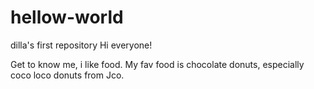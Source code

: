 # hellow-world
dilla's first repository
Hi everyone! 

Get to know me, i like food.
My fav food is chocolate donuts, especially coco loco donuts from Jco. 
